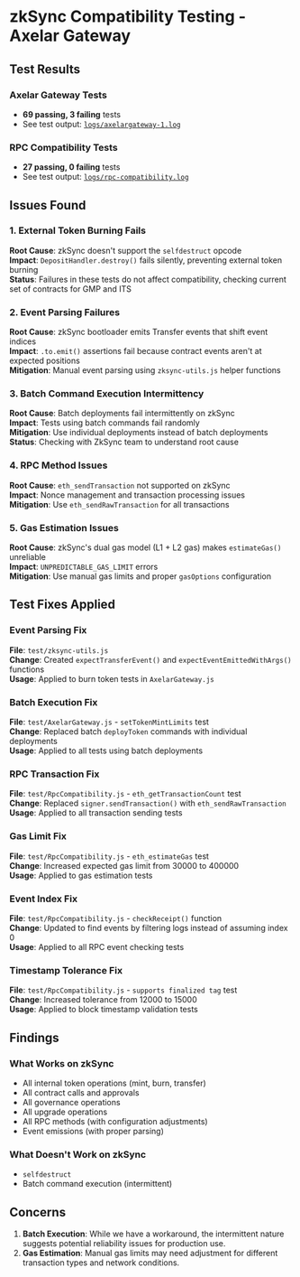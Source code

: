 # zkSync Compatibility Testing - Axelar Gateway

## Test Results

### Axelar Gateway Tests

-   **69 passing, 3 failing** tests
-   See test output: [`logs/axelargateway-1.log`](logs/axelargateway-1.log)

### RPC Compatibility Tests

-   **27 passing, 0 failing** tests
-   See test output: [`logs/rpc-compatibility.log`](logs/rpc-compatibility.log)

## Issues Found

### 1. External Token Burning Fails

**Root Cause**: zkSync doesn't support the `selfdestruct` opcode  
**Impact**: `DepositHandler.destroy()` fails silently, preventing external token burning  
**Status**: Failures in these tests do not affect compatibility, checking current set of contracts for GMP and ITS

### 2. Event Parsing Failures

**Root Cause**: zkSync bootloader emits Transfer events that shift event indices  
**Impact**: `.to.emit()` assertions fail because contract events aren't at expected positions  
**Mitigation**: Manual event parsing using `zksync-utils.js` helper functions

### 3. Batch Command Execution Intermittency

**Root Cause**: Batch deployments fail intermittently on zkSync  
**Impact**: Tests using batch commands fail randomly  
**Mitigation**: Use individual deployments instead of batch deployments
**Status**: Checking with ZkSync team to understand root cause

### 4. RPC Method Issues

**Root Cause**: `eth_sendTransaction` not supported on zkSync  
**Impact**: Nonce management and transaction processing issues  
**Mitigation**: Use `eth_sendRawTransaction` for all transactions

### 5. Gas Estimation Issues

**Root Cause**: zkSync's dual gas model (L1 + L2 gas) makes `estimateGas()` unreliable  
**Impact**: `UNPREDICTABLE_GAS_LIMIT` errors  
**Mitigation**: Use manual gas limits and proper `gasOptions` configuration

## Test Fixes Applied

### Event Parsing Fix

**File**: `test/zksync-utils.js`  
**Change**: Created `expectTransferEvent()` and `expectEventEmittedWithArgs()` functions  
**Usage**: Applied to burn token tests in `AxelarGateway.js`

### Batch Execution Fix

**File**: `test/AxelarGateway.js` - `setTokenMintLimits` test  
**Change**: Replaced batch `deployToken` commands with individual deployments  
**Usage**: Applied to all tests using batch deployments

### RPC Transaction Fix

**File**: `test/RpcCompatibility.js` - `eth_getTransactionCount` test  
**Change**: Replaced `signer.sendTransaction()` with `eth_sendRawTransaction`  
**Usage**: Applied to all transaction sending tests

### Gas Limit Fix

**File**: `test/RpcCompatibility.js` - `eth_estimateGas` test  
**Change**: Increased expected gas limit from 30000 to 400000  
**Usage**: Applied to gas estimation tests

### Event Index Fix

**File**: `test/RpcCompatibility.js` - `checkReceipt()` function  
**Change**: Updated to find events by filtering logs instead of assuming index 0  
**Usage**: Applied to all RPC event checking tests

### Timestamp Tolerance Fix

**File**: `test/RpcCompatibility.js` - `supports finalized tag` test  
**Change**: Increased tolerance from 12000 to 15000  
**Usage**: Applied to block timestamp validation tests

## Findings

### What Works on zkSync

-   All internal token operations (mint, burn, transfer)
-   All contract calls and approvals
-   All governance operations
-   All upgrade operations
-   All RPC methods (with configuration adjustments)
-   Event emissions (with proper parsing)

### What Doesn't Work on zkSync

-   `selfdestruct`
-   Batch command execution (intermittent)

## Concerns

1. **Batch Execution**: While we have a workaround, the intermittent nature suggests potential reliability issues for production use.
2. **Gas Estimation**: Manual gas limits may need adjustment for different transaction types and network conditions.
